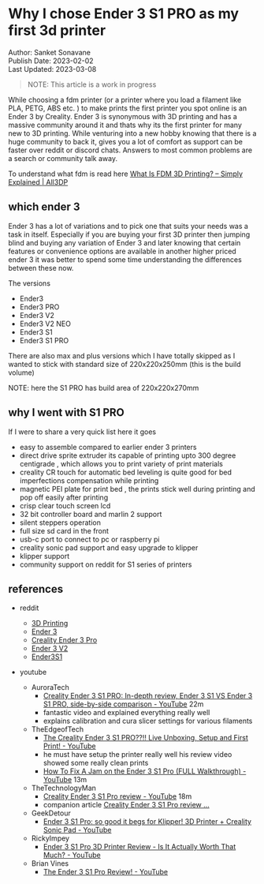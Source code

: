 # Why I chose Ender 3 S1 PRO as my first 3d printer
Author: Sanket Sonavane   
Publish Date: 2023-02-02   
Last Updated: 2023-03-08

> NOTE: This article is a work in progress 

While choosing a fdm printer (or a printer where you load a filament like PLA, PETG, ABS etc. ) to make prints the first printer you spot online is an Ender 3 by Creality. Ender 3 is synonymous with 3D printing and has a massive community around it and thats why its the first printer for many new to 3D printing. While venturing into a new hobby knowing that there is a huge community to back it, gives you a lot of comfort as support can be faster over reddit or discord chats. Answers to most common problems are a search or community talk away. 

To understand what fdm is read here 
[What Is FDM 3D Printing? – Simply Explained | All3DP](https://all3dp.com/2/fused-deposition-modeling-fdm-3d-printing-simply-explained/)

## which ender 3 
Ender 3 has a lot of variations and to pick one that suits your needs was a task in itself. Especially if you are buying your first 3D printer then jumping blind and buying any variation of Ender 3 and later knowing that certain features or convenience options are available in another higher priced ender 3 it was better to spend some time understanding the differences between these now. 

The versions 
- Ender3
- Ender3 PRO
- Ender3 V2
- Ender3 V2 NEO
- Ender3 S1
- Ender3 S1 PRO

There are also max and plus versions which I have totally skipped as I wanted to stick with standard size of 220x220x250mm (this is the build volume)

NOTE: here the S1 PRO has build area of 220x220x270mm 

## why I went with S1 PRO
If I were to share a very quick list here it goes

- easy to assemble compared to earlier ender 3 printers
- direct drive sprite extruder its capable of printing upto 300 degree centigrade , which allows you to print variety of print materials
- creality CR touch for automatic bed leveling is quite good for bed imperfections compensation while printing
- magnetic PEI plate for print bed , the prints stick well during printing and pop off easily after printing 
- crisp clear touch screen lcd 
- 32 bit controller board and marlin 2 support
- silent steppers operation
- full size sd card in the front
- usb-c port to connect to pc or raspberry pi
- creality sonic pad support and easy upgrade to klipper 
- klipper support
- community support on reddit for S1 series of printers

## references
- reddit
  - [3D Printing](https://www.reddit.com/r/3Dprinting/)
  - [Ender 3](https://www.reddit.com/r/ender3/)
  - [Creality Ender 3 Pro](https://www.reddit.com/r/Ender3Pro/)
  - [Ender 3 V2](https://www.reddit.com/r/ender3v2/)
  - [Ender3S1](https://www.reddit.com/r/Ender3S1/)

- youtube 
    - AuroraTech
        - [Creality Ender 3 S1 PRO: In-depth review, Ender 3 S1 VS Ender 3 S1 PRO, side-by-side comparison - YouTube](https://www.youtube.com/watch?v=x7nIJoKfc78&ab_channel=AuroraTech) 22m
        - fantastic video and explained everything really well
        - explains calibration and cura slicer settings for various filaments
    - TheEdgeofTech
        - [The Creality Ender 3 S1 PRO??!! Live Unboxing, Setup and First Print! - YouTube](https://www.youtube.com/watch?v=KtYUTcrDm2U&ab_channel=TheEdgeofTech) 
        - he must have setup the printer really well his review video showed some really clean prints
        - [How To Fix A Jam on the Ender 3 S1 Pro (FULL Walkthrough) - YouTube](https://www.youtube.com/watch?v=0goTwwAVb58&ab_channel=TheEdgeofTech) 13m 
    - TheTechnologyMan
        - [Creality Ender 3 S1 Pro review - YouTube](https://www.youtube.com/watch?v=EO2nMoq4J2Y&ab_channel=TheTechnologyMan)  18m 
        - companion article [Creality Ender 3 S1 Pro review  …](https://thetechnologyman.com/creality-ender-3-s1-pro-review-the-most-capable-3d-printer-ive-reviewed-so-far/)   
    - GeekDetour 
        - [Ender 3 S1 Pro: so good it begs for Klipper! 3D Printer + Creality Sonic Pad - YouTube](https://www.youtube.com/watch?v=bQ6E27bCyBw&t=409s&ab_channel=GeekDetour)
    - RickyImpey  
        - [Ender 3 S1 Pro 3D Printer Review - Is It Actually Worth That Much? - YouTube](https://www.youtube.com/watch?v=zEVVV3jDUX8&ab_channel=RickyImpey)
    - Brian Vines
        - [The Ender 3 S1 Pro Review! - YouTube](https://www.youtube.com/watch?v=YKbfb7fpyt4&t=37s&ab_channel=BV3D%3ABryanVines) 

